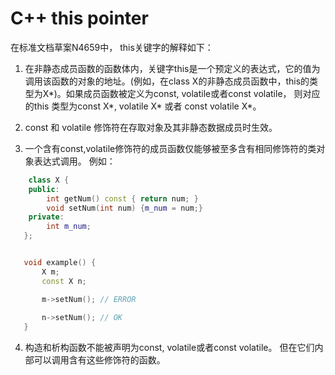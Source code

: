 # C++ this pointer
在标准文档草案N4659中， this关键字的解释如下：
1. 在非静态成员函数的函数体内，关键字this是一个预定义的表达式，它的值为调用该函数的对象的地址。(例如，在class X的非静态成员函数中，this的类型为X*)。如果成员函数被定义为const, volatile或者const volatile， 则对应的this 类型为const X*, volatile X* 或者 const volatile X*。


2. const 和 volatile 修饰符在存取对象及其非静态数据成员时生效。

3. 一个含有const,volatile修饰符的成员函数仅能够被至多含有相同修饰符的类对象表达式调用。
例如：

```C++
	class X {
	public:
		int getNum() const { return num; }
		void setNum(int num) {m_num = num;}
	private:
		int m_num;
   };


   void example() {
	   X m;
	   const X n;

	   m->setNum(); // ERROR
	   
	   n->setNum(); // OK
   }
```

4. 构造和析构函数不能被声明为const, volatile或者const volatile。 但在它们内部可以调用含有这些修饰符的函数。
